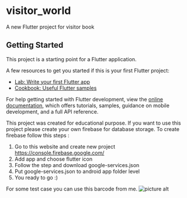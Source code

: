 # visitor_world

A new Flutter project for visitor book

## Getting Started

This project is a starting point for a Flutter application.

A few resources to get you started if this is your first Flutter project:

- [Lab: Write your first Flutter app](https://docs.flutter.dev/get-started/codelab)
- [Cookbook: Useful Flutter samples](https://docs.flutter.dev/cookbook)

For help getting started with Flutter development, view the
[online documentation](https://docs.flutter.dev/), which offers tutorials,
samples, guidance on mobile development, and a full API reference.

This project was created for educational purpose.
If you want to use this project please create your own firebase for database storage.  To create firebase follow this steps :
1. Go to this website and create new project https://console.firebase.google.com/
2. Add app and choose flutter icon
3. Follow the step and download google-services.json
4. Put google-services.json to android app folder level
5. You ready to go :)

For some test case you can use this barcode from me.
![picture alt]([http://via.placeholder.com/200x150](https://firebasestorage.googleapis.com/v0/b/visitor-world-59c15.appspot.com/o/static_qr_code_without_logo.jpg?alt=media&token=13109684-4f75-4d52-86ce-18851d3b592f)https://firebasestorage.googleapis.com/v0/b/visitor-world-59c15.appspot.com/o/static_qr_code_without_logo.jpg?alt=media&token=13109684-4f75-4d52-86ce-18851d3b592f "Barcode Scanner")
